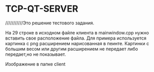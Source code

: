 # TCP-QT-SERVER

///////////Это решение тестового задания.

На 29 строке в исходном файле клиента в mainwindow.cpp нужно вставить свое расположение файла. Для примера используется картинка с png расширением нарисованная в пеинте.
Картинки с большим весом или другим расширением не передает либо передает,но не показывает.

Изображение в папке client

